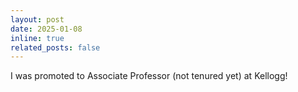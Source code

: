 ```yaml
---
layout: post
date: 2025-01-08
inline: true
related_posts: false
---
```


I was promoted to Associate Professor (not tenured yet) at Kellogg!